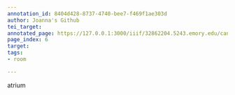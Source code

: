 ```yaml
---
annotation_id: 8404d428-8737-4740-bee7-f469f1ae303d
author: Joanna's Github
tei_target: 
annotated_page: https://127.0.0.1:3000/iiif/32862204.5243.emory.edu/canvas/32862204.5243.emory.edu$6
page_index: 6
target: 
tags:
- room

---
```

<p>atrium</p>